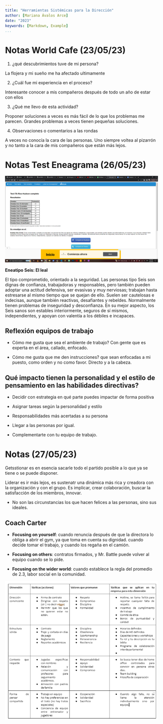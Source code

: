 ```yaml
---
title: "Herramientas Sistémicas para la Dirección"
author: [Mariana Ávalos Arce]
date: "2023"
keywords: [Markdown, Example]
...
```


# Notas World Cafe (23/05/23)

1. ¿qué descubrimientos tuve de mi persona?

La flojera y mi sueño me ha afectado ultimamente

2. ¿Cuál fue mi experiencia en el proceso?

Interesante conocer a mis compañeros después de todo un año de estar con ellos

3. ¿Qué me llevo de esta actividad?

Proponer soluciones a veces es más fácil de lo que los problemas me parecen. Grandes problemas a veces tienen pequeñas soluciones.

4. Observaciones o comentarios a las rondas

A veces no conocía la cara de las personas. Uno siempre voltea al pizarrón y no tanto a la cara de mis compañeros que están más lejos.


# Notas Test Eneagrama (26/05/23)

![img](./eneagrama.png)

**Eneatipo Seis: El leal**

El tipo comprometido, orientado a la seguridad. Las personas tipo Seis son dignas de confianza, trabajadoras y responsables, pero también pueden adoptar una actitud defensiva, ser evasivas y muy nerviosas; trabajan hasta estresarse al mismo tiempo que se quejan de ello. Suelen ser cautelosas e indecisas, aunque también reactivas, desafiantes y rebeldes. Normalmente tienen problemas de inseguridad y desconfianza. En su mejor aspecto, los Seis sanos son estables interiormente, seguros de sí mismos, independientes, y apoyan con valentía a los débiles e incapaces.

## Reflexión equipos de trabajo

- Cómo me gusta que sea el ambiente de trabajo? Con gente que es experta en el área, callado, enfocado.

- Cómo me gusta que me den instrucciones? que sean enfocadas a mi puesto, como orden y no como favor. Directo y a la cabeza.

## Qué impacto tienen la personalidad y el estilo de pensamiento en las habilidades directivas?

- Decidir con estrategia en qué parte puedes impactar de forma positiva

- Asignar tareas según la personalidad y estilo

- Responsabilidades más acertadas a su persona

- Llegar a las personas por igual.

- Complementarte con tu equipo de trabajo.

# Notas (27/05/23)

Getsstionar es en esencia sacarle todo el partido posible a lo que ya se tiene o se puede disponer.

Liderar es ir más lejos, es sustenatr una dinámica más rica y creadora con la organización y con el grupo. Es implicar, crear colaboración, buscar la satisfacción de los miembros, innovar.

- No son las circunstancias los que hacen felices a las personas, sino sus ideales.

## Coach Carter

- **Focusing on yourself**: cuando renuncia después de que la directora lo obliga a abrir el gym, ya que toma en cuenta su dignidad. cuando decide tomar el trabajo, y cuando los regaña en el camión.

- **Focusing on others**: contratos firmados, y Mr. Battle puede volver al equipo cuando se lo pide.

- **Focusing on the wider world**: cuando establece la regla del promedio de 2.3, labor social en la comunidad.

![img](./cuadro.PNG)